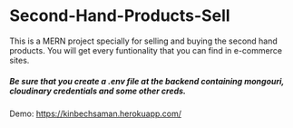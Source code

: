 # Second-Hand-Products-Sell
This is a MERN project specially for selling and buying the second hand products.
You will get every funtionality that you can find in e-commerce sites.

##### Be sure that you create a .env file at the backend containing mongouri, cloudinary credentials and some other creds.
Demo:  https://kinbechsaman.herokuapp.com/
